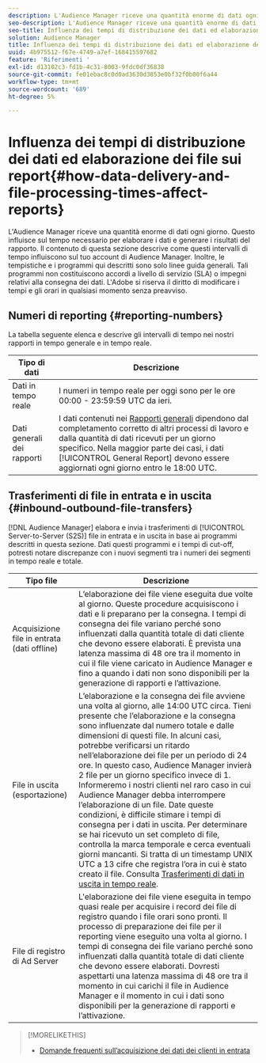 ```yaml
---
description: L'Audience Manager riceve una quantità enorme di dati ogni giorno. Questo influisce sul tempo necessario per elaborare i dati e generare i risultati del rapporto. Il contenuto di questa sezione descrive come questi intervalli di tempo influiscono sul tuo account di Audience Manager. Inoltre, le tempistiche e i programmi qui descritti sono solo linee guida generali. Tali programmi non costituiscono accordi a livello di servizio (SLA) o impegni relativi alla consegna dei dati. L'Adobe si riserva il diritto di modificare i tempi e gli orari in qualsiasi momento senza preavviso.
seo-description: L'Audience Manager riceve una quantità enorme di dati ogni giorno. Questo influisce sul tempo necessario per elaborare i dati e generare i risultati del rapporto. Il contenuto di questa sezione descrive come questi intervalli di tempo influiscono sul tuo account di Audience Manager. Inoltre, le tempistiche e i programmi qui descritti sono solo linee guida generali. Tali programmi non costituiscono accordi a livello di servizio (SLA) o impegni relativi alla consegna dei dati. L'Adobe si riserva il diritto di modificare i tempi e gli orari in qualsiasi momento senza preavviso.
seo-title: Influenza dei tempi di distribuzione dei dati ed elaborazione dei file sui report
solution: Audience Manager
title: Influenza dei tempi di distribuzione dei dati ed elaborazione dei file sui report
uuid: 4b975512-f67e-4749-a7ef-168415597682
feature: 'Riferimenti '
exl-id: d13102c3-fd1b-4c31-8003-9fdc0df36838
source-git-commit: fe01ebac8c0d0ad3630d3853e0bf32f0b00f6a44
workflow-type: tm+mt
source-wordcount: '689'
ht-degree: 5%

---
```


# Influenza dei tempi di distribuzione dei dati ed elaborazione dei file sui report{#how-data-delivery-and-file-processing-times-affect-reports}

L&#39;Audience Manager riceve una quantità enorme di dati ogni giorno. Questo influisce sul tempo necessario per elaborare i dati e generare i risultati del rapporto. Il contenuto di questa sezione descrive come questi intervalli di tempo influiscono sul tuo account di Audience Manager. Inoltre, le tempistiche e i programmi qui descritti sono solo linee guida generali. Tali programmi non costituiscono accordi a livello di servizio (SLA) o impegni relativi alla consegna dei dati. L&#39;Adobe si riserva il diritto di modificare i tempi e gli orari in qualsiasi momento senza preavviso.

## Numeri di reporting {#reporting-numbers}

<!-- 

c_reporting_file_transfer_timeframe.xml

 -->

La tabella seguente elenca e descrive gli intervalli di tempo nei nostri rapporti in tempo generale e in tempo reale.


| Tipo di dati | Descrizione |
|---|---|
| Dati in tempo reale | I numeri in tempo reale per oggi sono per le ore 00:00 - 23:59:59 UTC da ieri. |
| Dati generali dei rapporti | I dati contenuti nei [Rapporti generali](../reporting/general-reports.md#general-reports-overview) dipendono dal completamento corretto di altri processi di lavoro e dalla quantità di dati ricevuti per un giorno specifico. Nella maggior parte dei casi, i dati [!UICONTROL General Report] devono essere aggiornati ogni giorno entro le 18:00 UTC. |

## Trasferimenti di file in entrata e in uscita {#inbound-outbound-file-transfers}

[!DNL Audience Manager] elabora e invia i trasferimenti di  [!UICONTROL Server-to-Server (S2S)] file in entrata e in uscita in base ai programmi descritti in questa sezione. Dati questi programmi e i tempi di cut-off, potresti notare discrepanze con i nuovi segmenti tra i numeri dei segmenti in tempo reale e totale.

| Tipo file | Descrizione |
|---|---|
| Acquisizione file in entrata (dati offline) | L’elaborazione dei file viene eseguita due volte al giorno. Queste procedure acquisiscono i dati e li preparano per la consegna. I tempi di consegna dei file variano perché sono influenzati dalla quantità totale di dati cliente che devono essere elaborati. È prevista una latenza massima di 48 ore tra il momento in cui il file viene caricato in Audience Manager e fino a quando i dati non sono disponibili per la generazione di rapporti e l’attivazione. |
| File in uscita (esportazione) | L’elaborazione e la consegna dei file avviene una volta al giorno, alle 14:00 UTC circa. Tieni presente che l’elaborazione e la consegna sono influenzate dal numero totale e dalle dimensioni di questi file. In alcuni casi, potrebbe verificarsi un ritardo nell’elaborazione dei file per un periodo di 24 ore. In questo caso, Audience Manager invierà 2 file per un giorno specifico invece di 1. Informeremo i nostri clienti nel raro caso in cui Audience Manager debba interrompere l’elaborazione di un file. Date queste condizioni, è difficile stimare i tempi di consegna per i dati in uscita. Per determinare se hai ricevuto un set completo di file, controlla la marca temporale e cerca eventuali giorni mancanti. Si tratta di un timestamp UNIX UTC a 13 cifre che registra l’ora in cui è stato creato il file. Consulta [Trasferimenti di dati in uscita in tempo reale](../integration/receiving-audience-data/real-time-outbound-transfers/real-time-outbound-transfers.md). |
| File di registro di Ad Server | L&#39;elaborazione dei file viene eseguita in tempo quasi reale per acquisire i record dei file di registro quando i file orari sono pronti. Il processo di preparazione dei file per il reporting viene eseguito una volta al giorno. I tempi di consegna dei file variano perché sono influenzati dalla quantità totale di dati cliente che devono essere elaborati. Dovresti aspettarti una latenza massima di 48 ore tra il momento in cui carichi il file in Audience Manager e il momento in cui i dati sono disponibili per la generazione di rapporti e l’attivazione. |

>[!MORELIKETHIS]
>
>* [Domande frequenti sull’acquisizione dei dati dei clienti in entrata](../faq/faq-inbound-data-ingestion.md)

